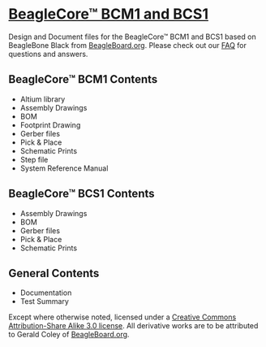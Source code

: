 # [BeagleCore™ BCM1 and BCS1](http://beaglecore.com)
Design and Document files for the BeagleCore™ BCM1 and BCS1 based on BeagleBone Black from [BeagleBoard.org](http://beagleboard.org). Please check out our [FAQ](https://github.com/BeagleCore/Hardware/wiki) for questions and answers.

## BeagleCore™ BCM1 Contents
- Altium library
- Assembly Drawings
- BOM
- Footprint Drawing
- Gerber files
- Pick & Place
- Schematic Prints
- Step file
- System Reference Manual

## BeagleCore™ BCS1 Contents
- Assembly Drawings
- BOM
- Gerber files
- Pick & Place
- Schematic Prints

## General Contents
- Documentation
- Test Summary

Except where otherwise noted, licensed under a [Creative Commons Attribution-Share Alike 3.0 license](https://creativecommons.org/licenses/by-sa/3.0/). All derivative works are to be attributed to Gerald Coley of [BeagleBoard.org](http://beagleboard.org).
